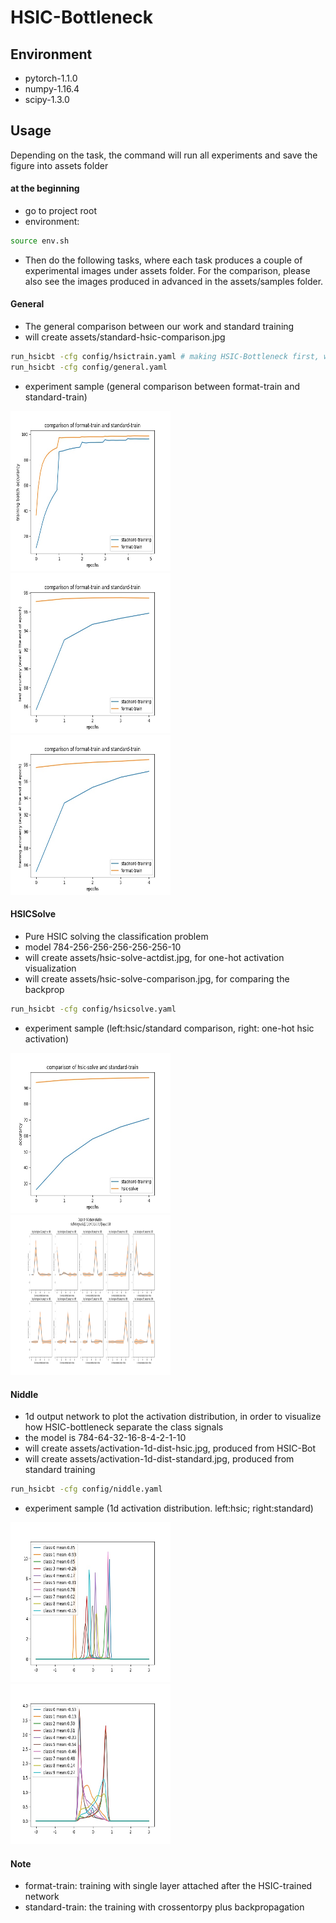 # HSIC-Bottleneck


## Environment
- pytorch-1.1.0
- numpy-1.16.4
- scipy-1.3.0

## Usage
Depending on the task, the command will run all experiments and save the figure into assets folder

#### at the beginning
- go to project root
- environment:
```sh
source env.sh
```
- Then do the following tasks, where each task produces a couple of experimental images under assets folder. For the comparison, please also see the images produced in advanced in the assets/samples folder.

#### General
- The general comparison between our work and standard training
- will create assets/standard-hsic-comparison.jpg
```sh
run_hsicbt -cfg config/hsictrain.yaml # making HSIC-Bottleneck first, which will be loaded in general
run_hsicbt -cfg config/general.yaml
```
- experiment sample (general comparison between format-train and standard-train)
<img src="./assets/samples/standard-hsic-comparison.jpg"  width="256" height="256">
<img src="./assets/samples/standard-hsic-comparison-epoch-test-acc.jpg"  width="256" height="256">
<img src="./assets/samples/standard-hsic-comparison-epoch-train-acc.jpg"  width="256" height="256">

#### HSICSolve
- Pure HSIC solving the classification problem
- model 784-256-256-256-256-256-10
- will create assets/hsic-solve-actdist.jpg, for one-hot activation visualization
- will create assets/hsic-solve-comparison.jpg, for comparing the backprop
```sh
run_hsicbt -cfg config/hsicsolve.yaml
```
- experiment sample (left:hsic/standard comparison, right: one-hot hsic activation)
<img src="./assets/samples/hsic-solve-comparison.jpg"  width="256" height="256">
<img src="./assets/samples/hsic-solve-actdist.jpg"  width="256" height="256">

#### Niddle
- 1d output network to plot the activation distribution, in order to visualize how HSIC-bottleneck separate the class signals
- the model is 784-64-32-16-8-4-2-1-10
- will create assets/activation-1d-dist-hsic.jpg, produced from HSIC-Bot
- will create assets/activation-1d-dist-standard.jpg, produced from standard training
```sh
run_hsicbt -cfg config/niddle.yaml
```
- experiment sample (1d activation distribution. left:hsic; right:standard)
<img src="./assets/samples/activation-1d-dist-hsic.jpg"  width="256" height="256">
<img src="./assets/samples/activation-1d-dist-standard.jpg"  width="256" height="256">

#### Note
- format-train: training with single layer attached after the HSIC-trained network
- standard-train: the training with crossentorpy plus backpropagation